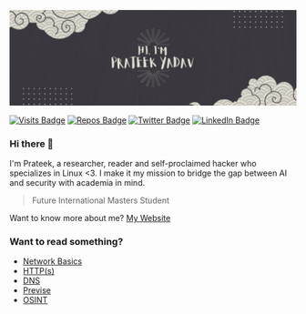 [![kk's GitHub Banner](./assets/GitHubHeader.png)](https://nottunnellove.tk)

[![Visits Badge](https://badges.pufler.dev/visits/kkYrusobad/kkYrusobad/)](https:nottunnellove.tk)
[![Repos Badge](https://badges.pufler.dev/repos/kkYrusobad)](https://github.com/kkYrusobad?tab=repositories)
[![Twitter Badge](https://img.shields.io/badge/Twitter-Profile-informational?style=flat&logo=twitter&logoColor=white&color=1CA2F1)](https://twitter.com/kkYrusobad)
[![LinkedIn Badge](https://img.shields.io/badge/LinkedIn-Profile-informational?style=flat&logo=linkedin&logoColor=white&color=0D76A8)](https://www.linkedin.com/in/kkYrusobad/)

### Hi there 👋

I'm Prateek, a researcher, reader and self-proclaimed hacker who specializes in Linux <3. I make it my mission to bridge the gap between AI and security with academia in mind.

> Future International Masters Student

Want to know more about me? [My Website](https://unitarity.netlify.app)  

### Want to read something?
<!-- BLOG-POST-LIST:START -->
 - [Network Basics](https://unitarity.netlify.app/en/posts/netbasics/)
 - [HTTP&lpar;s&rpar;](https://unitarity.netlify.app/en/posts/http/)
 - [DNS](https://unitarity.netlify.app/en/posts/dns/)
 - [Previse](https://unitarity.netlify.app/en/posts/previse/)
 - [OSINT](https://unitarity.netlify.app/en/posts/osint/)<!-- BLOG-POST-LIST:END -->
